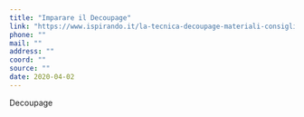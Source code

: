 ```yaml
---
title: "Imparare il Decoupage"
link: "https://www.ispirando.it/la-tecnica-decoupage-materiali-consigli-e-idee/"
phone: ""
mail: ""
address: ""
coord: ""
source: ""
date: 2020-04-02
---
```


Decoupage
